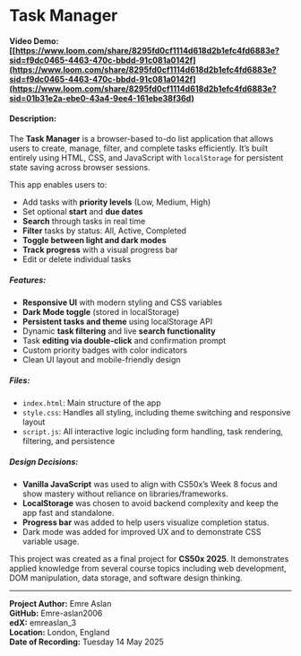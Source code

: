 # Task Manager  
#### Video Demo: [[https://www.loom.com/share/8295fd0cf1114d618d2b1efc4fd6883e?sid=f9dc0465-4463-470c-bbdd-91c081a0142f](https://www.loom.com/share/8295fd0cf1114d618d2b1efc4fd6883e?sid=f9dc0465-4463-470c-bbdd-91c081a0142f](https://www.loom.com/share/8295fd0cf1114d618d2b1efc4fd6883e?sid=01b31e2a-ebe0-43a4-9ee4-161ebe38f36d)

#### Description:

The **Task Manager** is a browser-based to-do list application that allows users to create, manage, filter, and complete tasks efficiently. It’s built entirely using HTML, CSS, and JavaScript with `localStorage` for persistent state saving across browser sessions.

This app enables users to:
- Add tasks with **priority levels** (Low, Medium, High)
- Set optional **start** and **due dates**
- **Search** through tasks in real time
- **Filter** tasks by status: All, Active, Completed
- **Toggle between light and dark modes**
- **Track progress** with a visual progress bar
- Edit or delete individual tasks

##### Features:
- **Responsive UI** with modern styling and CSS variables
- **Dark Mode toggle** (stored in localStorage)
- **Persistent tasks and theme** using localStorage API
- Dynamic **task filtering** and live **search functionality**
- Task **editing via double-click** and confirmation prompt
- Custom priority badges with color indicators
- Clean UI layout and mobile-friendly design

##### Files:
- `index.html`: Main structure of the app
- `style.css`: Handles all styling, including theme switching and responsive layout
- `script.js`: All interactive logic including form handling, task rendering, filtering, and persistence

##### Design Decisions:
- **Vanilla JavaScript** was used to align with CS50x’s Week 8 focus and show mastery without reliance on libraries/frameworks.
- **LocalStorage** was chosen to avoid backend complexity and keep the app fast and standalone.
- **Progress bar** was added to help users visualize completion status.
- Dark mode was added for improved UX and to demonstrate CSS variable usage.

This project was created as a final project for **CS50x 2025**. It demonstrates applied knowledge from several course topics including web development, DOM manipulation, data storage, and software design thinking.

---

**Project Author:** Emre Aslan  
**GitHub:** Emre-aslan2006  
**edX:** emreaslan_3  
**Location:** London, England  
**Date of Recording:** Tuesday 14 May 2025  
